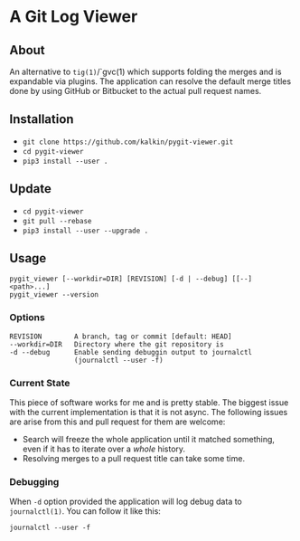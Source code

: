 # A Git Log Viewer

## About

An alternative to `tig(1)`/`gvc(1) which supports folding the merges and is
expandable via plugins. The application can resolve the default merge titles
done by using GitHub or Bitbucket to the actual pull request names.

## Installation

* `git clone https://github.com/kalkin/pygit-viewer.git`
* `cd pygit-viewer`
* `pip3 install --user .`

## Update

* `cd pygit-viewer`
* `git pull --rebase`
* `pip3 install --user --upgrade .`

## Usage

    pygit_viewer [--workdir=DIR] [REVISION] [-d | --debug] [[--] <path>...]
    pygit_viewer --version

### Options

    REVISION        A branch, tag or commit [default: HEAD]
    --workdir=DIR   Directory where the git repository is
    -d --debug      Enable sending debuggin output to journalctl
                    (journalctl --user -f)

### Current State

This piece of software works for me and is pretty stable. The biggest issue with
the current implementation is that it is not async. The following issues are
arise from this and pull request for them are welcome:

* Search will freeze the whole application until it matched something, even if
  it has to iterate over a *whole* history.
* Resolving merges to a pull request title can take some time.

### Debugging

When `-d` option provided the application will log debug data to
`journalctl(1)`. You can follow it like this:

    journalctl --user -f
